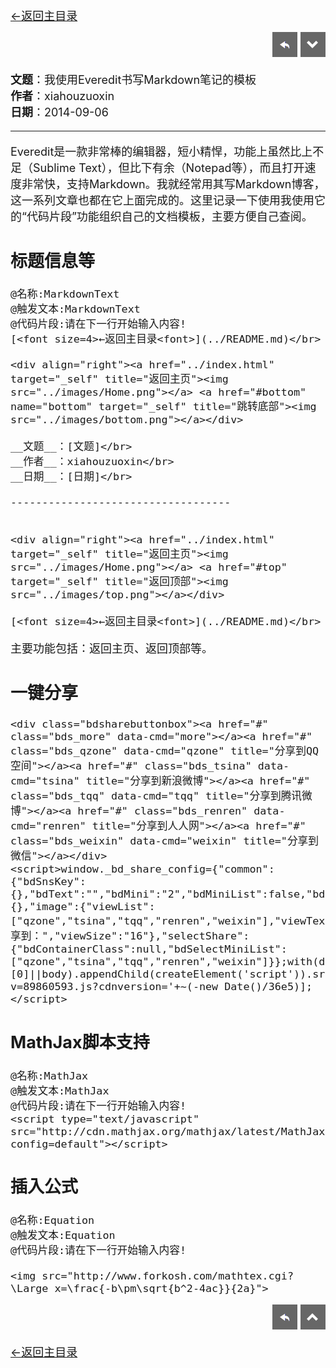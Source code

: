 [<font size=4>←返回主目录<font>](../README.md)</br>

<div align="right"><a href="../index.html" target="_self" title="返回主页"><img src="../images/Home.png"></a> <a href="#bottom" name="bottom" target="_self" title="跳转底部"><img src="../images/bottom.png"></a></div>

__文题__：我使用Everedit书写Markdown笔记的模板</br>
__作者__：xiahouzuoxin</br>
__日期__：2014-09-06</br>

-----------------------------------

Everedit是一款非常棒的编辑器，短小精悍，功能上虽然比上不足（Sublime Text），但比下有余（Notepad等），而且打开速度非常快，支持Markdown。我就经常用其写Markdown博客，这一系列文章也都在它上面完成的。这里记录一下使用我使用它的“代码片段”功能组织自己的文档模板，主要方便自己查阅。

## 标题信息等

```
@名称:MarkdownText
@触发文本:MarkdownText
@代码片段:请在下一行开始输入内容!
[<font size=4>←返回主目录<font>](../README.md)</br>

<div align="right"><a href="../index.html" target="_self" title="返回主页"><img src="../images/Home.png"></a> <a href="#bottom" name="bottom" target="_self" title="跳转底部"><img src="../images/bottom.png"></a></div>

__文题__：[文题]</br>
__作者__：xiahouzuoxin</br>
__日期__：[日期]</br>

-----------------------------------


<div align="right"><a href="../index.html" target="_self" title="返回主页"><img src="../images/Home.png"></a> <a href="#top" target="_self" title="返回顶部"><img src="../images/top.png"></a></div>

[<font size=4>←返回主目录<font>](../README.md)</br>
```

主要功能包括：返回主页、返回顶部等。

## 一键分享

```
<div class="bdsharebuttonbox"><a href="#" class="bds_more" data-cmd="more"></a><a href="#" class="bds_qzone" data-cmd="qzone" title="分享到QQ空间"></a><a href="#" class="bds_tsina" data-cmd="tsina" title="分享到新浪微博"></a><a href="#" class="bds_tqq" data-cmd="tqq" title="分享到腾讯微博"></a><a href="#" class="bds_renren" data-cmd="renren" title="分享到人人网"></a><a href="#" class="bds_weixin" data-cmd="weixin" title="分享到微信"></a></div>
<script>window._bd_share_config={"common":{"bdSnsKey":{},"bdText":"","bdMini":"2","bdMiniList":false,"bdPic":"","bdStyle":"0","bdSize":"16"},"share":{},"image":{"viewList":["qzone","tsina","tqq","renren","weixin"],"viewText":"分享到：","viewSize":"16"},"selectShare":{"bdContainerClass":null,"bdSelectMiniList":["qzone","tsina","tqq","renren","weixin"]}};with(document)0[(getElementsByTagName('head')[0]||body).appendChild(createElement('script')).src='http://bdimg.share.baidu.com/static/api/js/share.js?v=89860593.js?cdnversion='+~(-new Date()/36e5)];</script>
```

## MathJax脚本支持

```
@名称:MathJax
@触发文本:MathJax
@代码片段:请在下一行开始输入内容!
<script type="text/javascript" src="http://cdn.mathjax.org/mathjax/latest/MathJax.js?config=default"></script>
```

## 插入公式

```
@名称:Equation
@触发文本:Equation
@代码片段:请在下一行开始输入内容!

<img src="http://www.forkosh.com/mathtex.cgi? \Large x=\frac{-b\pm\sqrt{b^2-4ac}}{2a}">

```

<div align="right"><a href="../index.html" target="_self" title="返回主页"><img src="../images/Home.png"></a> <a href="#top" target="_self" title="返回顶部"><img src="../images/top.png"></a></div>

[<font size=4>←返回主目录<font>](../README.md)</br>

